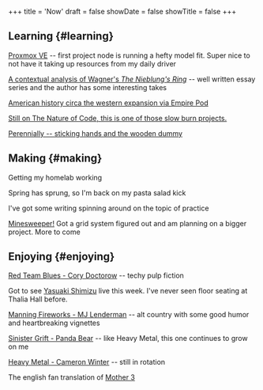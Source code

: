 +++
title = 'Now'
draft = false
showDate = false
showTitle = false
+++

## Learning {#learning}

[Proxmox VE](https://en.wikipedia.org/wiki/Proxmox_Virtual_Environment) -- first project node is running a hefty model fit. Super nice to not have it taking up resources from my daily driver

[A contextual analysis of Wagner's *The Nieblung's Ring*](https://www.ecosophia.net/the-nibelungs-ring-prelude/) -- well written essay series and the author has some interesting takes

[American history circa the western expansion via Empire Pod](https://www.youtube.com/watch?v=w4J4fA-OSNk) 

[Still on The Nature of Code, this is one of those slow burn projects.](https://natureofcode.com/)

[Perennially -- sticking hands and the wooden dummy](https://en.wikipedia.org/wiki/Wing_Chun)

## Making {#making}

Getting my homelab working

Spring has sprung, so I'm back on my pasta salad kick

I've got some writing spinning around on the topic of practice

[Minesweeper!](https://www.github.com/ethanjantz/py-sweeper) Got a grid system figured out and am planning on a bigger project. More to come

## Enjoying {#enjoying}

[Red Team Blues - Cory Doctorow](https://www.goodreads.com/book/show/60784417-red-team-blues) -- techy pulp fiction

Got to see [Yasuaki Shimizu](https://www.youtube.com/watch?v=Z_TmLrovBQc) live this week. I've never seen floor seating at Thalia Hall before.  

[Manning Fireworks - MJ Lenderman](https://www.youtube.com/watch?v=YeGujHpGUIs) -- alt country with some good humor and heartbreaking vignettes

[Sinister Grift - Panda Bear](https://www.youtube.com/watch?v=g0uc3Ag2yXM) -- like Heavy Metal, this one continues to grow on me

[Heavy Metal - Cameron Winter](https://www.youtube.com/watch?v=Xee_2r-5L2U) -- still in rotation

The english fan translation of [Mother 3](https://en.wikipedia.org/wiki/Mother_3)
